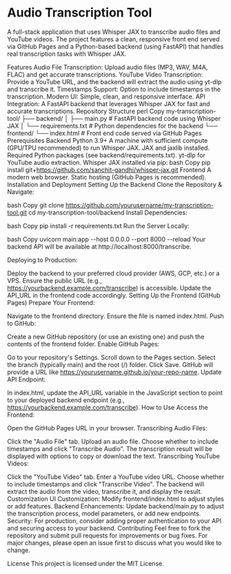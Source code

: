 # Audio Transcription Tool

A full-stack application that uses Whisper JAX to transcribe audio files and YouTube videos. The project features a clean, responsive front end served via GitHub Pages and a Python-based backend (using FastAPI) that handles real transcription tasks with Whisper JAX.

Features
Audio File Transcription: Upload audio files (MP3, WAV, M4A, FLAC) and get accurate transcriptions.
YouTube Video Transcription: Provide a YouTube URL, and the backend will extract the audio using yt-dlp and transcribe it.
Timestamps Support: Option to include timestamps in the transcription.
Modern UI: Simple, clean, and responsive interface.
API Integration: A FastAPI backend that leverages Whisper JAX for fast and accurate transcriptions.
Repository Structure
perl
Copy
my-transcription-tool/
├── backend/
│   ├── main.py             # FastAPI backend code using Whisper JAX
│   └── requirements.txt    # Python dependencies for the backend
└── frontend/
    └── index.html          # Front end code served via GitHub Pages
Prerequisites
Backend
Python 3.9+
A machine with sufficient compute (GPU/TPU recommended) to run Whisper JAX.
JAX and jaxlib installed.
Required Python packages (see backend/requirements.txt).
yt-dlp for YouTube audio extraction.
Whisper JAX installed via pip:
bash
Copy
pip install git+https://github.com/sanchit-gandhi/whisper-jax.git
Frontend
A modern web browser.
Static hosting (GitHub Pages is recommended).
Installation and Deployment
Setting Up the Backend
Clone the Repository & Navigate:

bash
Copy
git clone https://github.com/yourusername/my-transcription-tool.git
cd my-transcription-tool/backend
Install Dependencies:

bash
Copy
pip install -r requirements.txt
Run the Server Locally:

bash
Copy
uvicorn main:app --host 0.0.0.0 --port 8000 --reload
Your backend API will be available at http://localhost:8000/transcribe.

Deploying to Production:

Deploy the backend to your preferred cloud provider (AWS, GCP, etc.) or a VPS.
Ensure the public URL (e.g., https://yourbackend.example.com/transcribe) is accessible.
Update the API_URL in the frontend code accordingly.
Setting Up the Frontend (GitHub Pages)
Prepare Your Frontend:

Navigate to the frontend directory.
Ensure the file is named index.html.
Push to GitHub:

Create a new GitHub repository (or use an existing one) and push the contents of the frontend folder.
Enable GitHub Pages:

Go to your repository's Settings.
Scroll down to the Pages section.
Select the branch (typically main) and the root (/) folder.
Click Save. GitHub will provide a URL like https://yourusername.github.io/your-repo-name.
Update API Endpoint:

In index.html, update the API_URL variable in the JavaScript section to point to your deployed backend endpoint (e.g., https://yourbackend.example.com/transcribe).
How to Use
Access the Frontend:

Open the GitHub Pages URL in your browser.
Transcribing Audio Files:

Click the "Audio File" tab.
Upload an audio file.
Choose whether to include timestamps and click "Transcribe Audio".
The transcription result will be displayed with options to copy or download the text.
Transcribing YouTube Videos:

Click the "YouTube Video" tab.
Enter a YouTube video URL.
Choose whether to include timestamps and click "Transcribe Video".
The backend will extract the audio from the video, transcribe it, and display the result.
Customization
UI Customization: Modify frontend/index.html to adjust styles or add features.
Backend Enhancements: Update backend/main.py to adjust the transcription process, model parameters, or add new endpoints.
Security: For production, consider adding proper authentication to your API and securing access to your backend.
Contributing
Feel free to fork the repository and submit pull requests for improvements or bug fixes. For major changes, please open an issue first to discuss what you would like to change.

License
This project is licensed under the MIT License.
